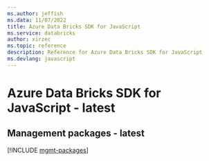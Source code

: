 ```yaml
---
ms.author: jeffish
ms.data: 11/07/2022
title: Azure Data Bricks SDK for JavaScript
ms.service: databricks
author: xirzec
ms.topic: reference
description: Reference for Azure Data Bricks SDK for JavaScript
ms.devlang: javascript
---
```

# Azure Data Bricks SDK for JavaScript - latest

## Management packages - latest
[!INCLUDE [mgmt-packages](data-bricks-mgmt-index.md)]